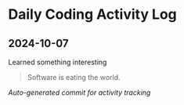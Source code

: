 # Daily Coding Activity Log

## 2024-10-07

Learned something interesting

> Software is eating the world.

*Auto-generated commit for activity tracking*
